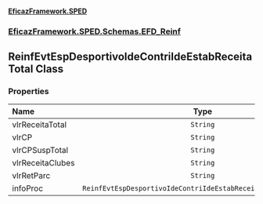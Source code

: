#### [EficazFramework.SPED](EficazFrameworkSPED.md 'EficazFramework SPED')
### [EficazFramework.SPED.Schemas.EFD_Reinf](EficazFramework.SPED.Schemas.EFD_Reinf.md 'EficazFramework.SPED.Schemas.EFD_Reinf')

## ReinfEvtEspDesportivoIdeContriIdeEstabReceitaTotal Class
### Properties

| Name | Type | |
| :--- | :---: | :--- |
| vlrReceitaTotal | `String` |  |
| vlrCP | `String` |  |
| vlrCPSuspTotal | `String` |  |
| vlrReceitaClubes | `String` |  |
| vlrRetParc | `String` |  |
| infoProc | `ReinfEvtEspDesportivoIdeContriIdeEstabReceitaTotalInfoProc[]` |  |
